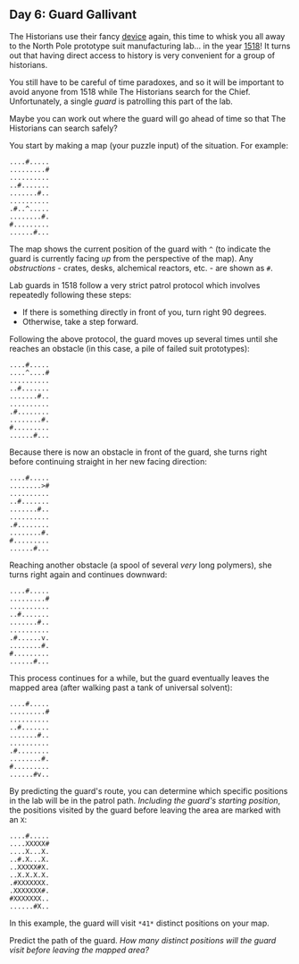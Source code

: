 Day 6: Guard Gallivant
----------------------

The Historians use their fancy [device](4) again, this time to whisk you all away to the North Pole prototype suit manufacturing lab... in the year [1518](/2018/day/5)! It turns out that having direct access to history is very convenient for a group of historians.


You still have to be careful of time paradoxes, and so it will be important to avoid anyone from 1518 while The Historians search for the Chief. Unfortunately, a single *guard* is patrolling this part of the lab.


Maybe you can work out where the guard will go ahead of time so that The Historians can search safely?


You start by making a map (your puzzle input) of the situation. For example:



```
....#.....
.........#
..........
..#.......
.......#..
..........
.#..^.....
........#.
#.........
......#...

```

The map shows the current position of the guard with `^` (to indicate the guard is currently facing *up* from the perspective of the map). Any *obstructions* - crates, desks, alchemical reactors, etc. - are shown as `#`.


Lab guards in 1518 follow a very strict patrol protocol which involves repeatedly following these steps:


* If there is something directly in front of you, turn right 90 degrees.
* Otherwise, take a step forward.


Following the above protocol, the guard moves up several times until she reaches an obstacle (in this case, a pile of failed suit prototypes):



```
....#.....
....^....#
..........
..#.......
.......#..
..........
.#........
........#.
#.........
......#...

```

Because there is now an obstacle in front of the guard, she turns right before continuing straight in her new facing direction:



```
....#.....
........>#
..........
..#.......
.......#..
..........
.#........
........#.
#.........
......#...

```

Reaching another obstacle (a spool of several *very* long polymers), she turns right again and continues downward:



```
....#.....
.........#
..........
..#.......
.......#..
..........
.#......v.
........#.
#.........
......#...

```

This process continues for a while, but the guard eventually leaves the mapped area (after walking past a tank of universal solvent):



```
....#.....
.........#
..........
..#.......
.......#..
..........
.#........
........#.
#.........
......#v..

```

By predicting the guard's route, you can determine which specific positions in the lab will be in the patrol path. *Including the guard's starting position*, the positions visited by the guard before leaving the area are marked with an `X`:



```
....#.....
....XXXXX#
....X...X.
..#.X...X.
..XXXXX#X.
..X.X.X.X.
.#XXXXXXX.
.XXXXXXX#.
#XXXXXXX..
......#X..

```

In this example, the guard will visit `*41*` distinct positions on your map.


Predict the path of the guard. *How many distinct positions will the guard visit before leaving the mapped area?*


